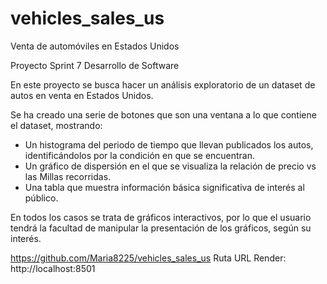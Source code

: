# vehicles_sales_us
Venta de automóviles en Estados Unidos

Proyecto Sprint 7 Desarrollo de Software

En este proyecto se busca hacer un análisis exploratorio de un dataset de autos en venta en Estados Unidos.

Se ha creado una serie de botones que son una ventana a lo que contiene el dataset, mostrando:
- Un histograma del periodo de tiempo que llevan publicados los autos, identificándolos por la condición en que se encuentran.
- Un gráfico de dispersión en el que se visualiza la relación de precio vs las Millas recorridas.
- Una tabla que muestra información básica significativa de interés al público.

En todos los casos se trata de gráficos interactivos, por lo que el usuario tendrá la facultad de manipular la presentación de los gráficos, según su interés.

https://github.com/Maria8225/vehicles_sales_us
Ruta URL Render:  http://localhost:8501
